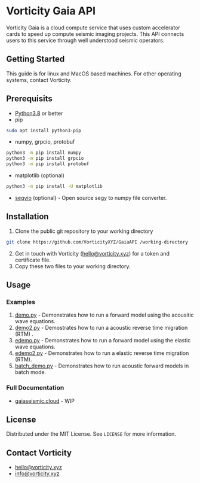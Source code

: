 # Vorticity Gaia API

Vorticity Gaia is a cloud compute service that uses custom accelerator cards to speed up compute seismic imaging projects. This API connects users to this service through well understood seismic operators.

## Getting Started
This guide is for linux and MacOS based machines. For other operating systems, contact Vorticity.

## Prerequisits
* [Python3.8](https://www.python.org/downloads/) or better
* pip
```bash
sudo apt install python3-pip
```
* numpy, grpcio, protobuf
```bash
python3 -m pip install numpy
python3 -m pip install grpcio
python3 -m pip install protobuf
```
* matplotlib (optional)
```bash
python3 -m pip install -U matplotlib
```
* [segyio](https://github.com/equinor/segyio) (optional) - Open source segy to numpy file converter.


## Installation
1. Clone the public git repository to your working directory
```bash
git clone https://github.com/VorticityXYZ/GaiaAPI /working-directory
```
2. Get in touch with Vorticity (<hello@vorticity.xyz>) for a token and certificate file. 
3. Copy these two files to your working directory.

## Usage
### Examples
1. [demo.py](https://github.com/vorticityxyz/Gaia-api/blob/main/demo.py) - Demonstrates how to run a forward model using the acousitic wave equations.
2. [demo2.py](https://github.com/vorticityxyz/Gaia-api/blob/main/demo2.py) - Demostrates how to run a acoustic reverse time migration (RTM) .
3. [edemo.py](https://github.com/vorticityxyz/Gaia-api/blob/main/edemo.py) - Demonstrates how to run a forward model using the elastic wave equations.
4. [edemo2.py](https://github.com/vorticityxyz/Gaia-api/blob/main/edemo2.py) - Demonstrates how to run a elastic reverse time migration (RTM).
5. [batch_demo.py](https://github.com/vorticityxyz/Gaia-api/blob/main/batch_demo.py) - Demonstrates how to run acoustic forward models in batch mode.

### Full Documentation
* [gaiaseismic.cloud](https://gaiaseismic.cloud/) - WIP

## License

Distributed under the MIT License. See `LICENSE` for more information.

## Contact Vorticity

* <hello@vorticity.xyz>
* <info@vorticity.xyz>



